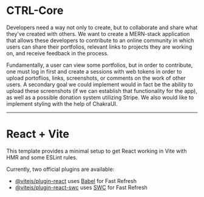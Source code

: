 # CTRL-Core

Developers need a way not only to create, but to collaborate and share what they've created with others. We want to create a MERN-stack application that allows these developers to contribute to an online community in which users can share their portfolios, relevant links to projects they are working on, and receive feedback in the process.

Fundamentally, a user can view some portfolios, but in order to contribute, one must log in first and create a sessions with web tokens in order to upload portoflios, links, screenshots, or comments on the work of other users. A secondary goal we could implement would in fact be the ability to upload these screenshots (if we can establish that functionality for the app), as well as a possible donation system utilizing Stripe. We also would like to implement styling with the help of ChakraUI.

---

# React + Vite

This template provides a minimal setup to get React working in Vite with HMR and some ESLint rules.

Currently, two official plugins are available:

- [@vitejs/plugin-react](https://github.com/vitejs/vite-plugin-react/blob/main/packages/plugin-react/README.md) uses [Babel](https://babeljs.io/) for Fast Refresh
- [@vitejs/plugin-react-swc](https://github.com/vitejs/vite-plugin-react-swc) uses [SWC](https://swc.rs/) for Fast Refresh

